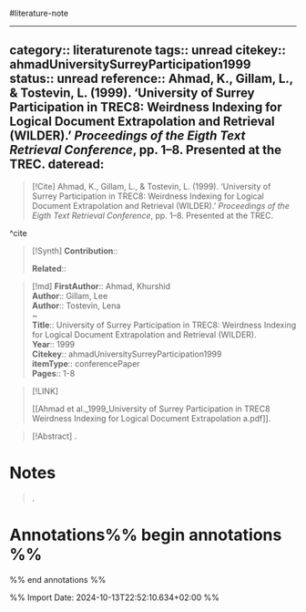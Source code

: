 #literature-note 

---
category:: literaturenote
tags:: unread
citekey:: ahmadUniversitySurreyParticipation1999
status:: unread
reference:: Ahmad, K., Gillam, L., & Tostevin, L. (1999). ‘University of Surrey Participation in TREC8: Weirdness Indexing for Logical Document Extrapolation and Retrieval (WILDER).’ _Proceedings of the Eigth Text Retrieval Conference_, pp. 1–8. Presented at the TREC.
dateread:
---

> [!Cite]
> Ahmad, K., Gillam, L., & Tostevin, L. (1999). ‘University of Surrey Participation in TREC8: Weirdness Indexing for Logical Document Extrapolation and Retrieval (WILDER).’ _Proceedings of the Eigth Text Retrieval Conference_, pp. 1–8. Presented at the TREC.

^cite

>[!Synth]
>**Contribution**:: 
>
>**Related**:: 
>

>[!md]
> **FirstAuthor**:: Ahmad, Khurshid  
> **Author**:: Gillam, Lee  
> **Author**:: Tostevin, Lena  
~    
> **Title**:: University of Surrey Participation in TREC8: Weirdness Indexing for Logical Document Extrapolation and Retrieval (WILDER).  
> **Year**:: 1999   
> **Citekey**:: ahmadUniversitySurreyParticipation1999  
> **itemType**:: conferencePaper   
> **Pages**:: 1-8    

> [!LINK] 
>
> [[Ahmad et al._1999_University of Surrey Participation in TREC8 Weirdness Indexing for Logical Document Extrapolation a.pdf]].

> [!Abstract]
>.
> 
# Notes
>.


# Annotations%% begin annotations %%


%% end annotations %%

%% Import Date: 2024-10-13T22:52:10.634+02:00 %%
